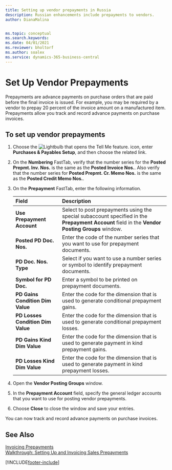 ```yaml
---
title: Setting up vendor prepayments in Russia
description: Russian enhancements include prepayments to vendors.
author: DianaMalina


ms.topic: conceptual
ms.search.keywords:
ms.date: 04/01/2021
ms.reviewer: bholtorf
ms.author: soalex
ms.service: dynamics-365-business-central
---
```


# Set Up Vendor Prepayments

Prepayments are advance payments on purchase orders that are paid before the final invoice is issued. For example, you may be required by a vendor to prepay 20 percent of the invoice amount on a manufactured item. Prepayments allow you track and record advance payments on purchase invoices.

## To set up vendor prepayments

1. Choose the ![Lightbulb that opens the Tell Me feature.](../../media/ui-search/search_small.png "Tell me what you want to do") icon, enter **Purchases & Payables Setup**, and then choose the related link.

2. On the **Numbering** FastTab, verify that the number series for the **Posted Prepmt. Inv. Nos.** is the same as the **Posted Invoice Nos.**. Also verify that the number series for **Posted Prepmt. Cr. Memo Nos.** is the same as the **Posted Credit Memo Nos.**.

3. On the **Prepayment** FastTab, enter the following information.

   | Field                             | Description                                                  |
   | :-------------------------------- | :----------------------------------------------------------- |
   | **Use Prepayment Account**        | Select to post prepayments using the special subaccount specified in the **Prepayment Account** field in the **Vendor Posting Groups** window. |
   | **Posted PD Doc. Nos.**           | Enter the code of the number series that you want to use for prepayment documents. |
   | **PD Doc. Nos. Type**             | Select if you want to use a number series or symbol to identify prepayment documents. |
   | **Symbol for PD Doc.**            | Enter a symbol to be printed on prepayment documents.        |
   | **PD Gains Condition Dim Value**  | Enter the code for the dimension that is used to generate conditional prepayment gains. |
   | **PD Losses Condition Dim Value** | Enter the code for the dimension that is used to generate conditional prepayment losses. |
   | **PD Gains Kind Dim Value**       | Enter the code for the dimension that is used to generate payment in kind prepayment gains. |
   | **PD Losses Kind Dim Value**      | Enter the code for the dimension that is used to generate payment in kind prepayment losses. |

4. Open the **Vendor Posting Groups** window.

5. In the **Prepayment Account** field, specify the general ledger accounts that you want to use for posting vendor prepayments.

6. Choose **Close** to close the window and save your entries.

You can now track and record advance payments on purchase invoices.

## See Also

[Invoicing Prepayments](../../finance-invoice-prepayments.md)  
[Walkthrough: Setting Up and Invoicing Sales Prepayments](../../walkthrough-setting-up-and-invoicing-sales-prepayments.md)  


[!INCLUDE[footer-include](../../includes/footer-banner.md)]